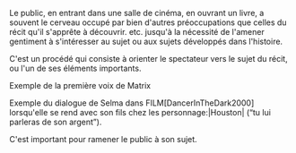 <!-- Page: #590 Géotropisme -->

Le public, en entrant dans une salle de cinéma, en ouvrant un livre, a souvent le cerveau occupé par bien d'autres préoccupations que celles du récit qu'il s'apprête à découvrir. etc. jusqu'à la nécessité de l'amener gentiment à s'intéresser au sujet ou aux sujets développés dans l'histoire.
 
C'est un procédé qui consiste à orienter le spectateur vers le sujet du récit, ou l'un de ses éléments importants.

Exemple de la première voix de Matrix

Exemple du dialogue de Selma dans FILM[DancerInTheDark2000] lorsqu'elle se rend avec son fils chez les personnage:|Houston| (“tu lui parleras de son argent”).

C'est important pour ramener le public à son sujet.
